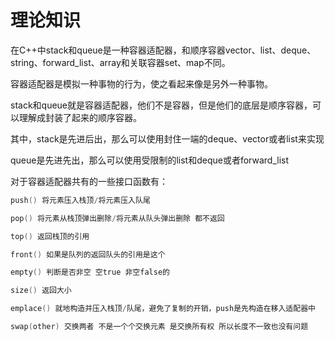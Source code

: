 # 理论知识
在C++中stack和queue是一种容器适配器，和顺序容器vector、list、deque、string、forward_list、array和关联容器set、map不同。

容器适配器是模拟一种事物的行为，使之看起来像是另外一种事物。

stack和queue就是容器适配器，他们不是容器，但是他们的底层是顺序容器，可以理解成封装了起来的顺序容器。

其中，stack是先进后出，那么可以使用封住一端的deque、vector或者list来实现

queue是先进先出，那么可以使用受限制的list和deque或者forward_list

对于容器适配器共有的一些接口函数有：

```cpp
push() 将元素压入栈顶/将元素压入队尾

pop() 将元素从栈顶弹出删除/将元素从队头弹出删除 都不返回

top() 返回栈顶的引用

front() 如果是队列的返回队头的引用是这个

empty() 判断是否非空 空true 非空false的

size() 返回大小

emplace() 就地构造并压入栈顶/队尾，避免了复制的开销，push是先构造在移入适配器中

swap(other) 交换两者 不是一个个交换元素 是交换所有权 所以长度不一致也没有问题

```